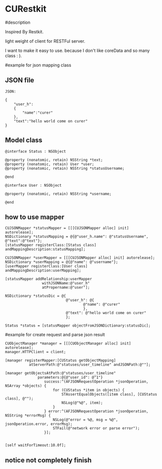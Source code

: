CURestkit
=========

#description

Inspired By Restkit.

light weight of client for RESTFul server. 

I want to make it easy to use. because I don't like coreData and so many class : ). 

#example for json mapping class

## JSON file

	JSON:

	{
		"user_h":
		{
			"name":"curer"
		},
		"text":"hello world come on curer"
	}

## Model class 

	@interface Status : NSObject

	@property (nonatomic, retain) NSString *text;
	@property (nonatomic, retain) User *user;
	@property (nonatomic, retain) NSString *statusUsername;

	@end

	@interface User : NSObject

	@property (nonatomic, retain) NSString *username;

	@end

## how to use mapper 

	CUJSONMapper *statusMapper = [[[CUJSONMapper alloc] init] autorelease];
    NSDictionary *statusMapping = @{@"user_h.name": @"statusUsername", @"text":@"text"};
    [statusMapper registerClass:[Status class] andMappingDescription:statusMapping];
    
    CUJSONMapper *userMapper = [[[CUJSONMapper alloc] init] autorelease];
    NSDictionary *userMapping = @{@"name": @"username"};
    [userMapper registerClass:[User class] andMappingDescription:userMapping];
    
    [statusMapper addRelationship:userMapper
                     withJSONName:@"user_h"
                     atPropername:@"user"];
    
    NSDictionary *statusDic = @{
                                @"user_h": @{
                                        @"name": @"curer"
                                        },
                                @"text": @"hello world come on curer"
                                };
    
    Status *status = [statusMapper objectFromJSONDictionary:statusDic];



#example for create request and parse json result

	CUObjectManager *manager = [[[CUObjectManager alloc] init] autorelease];
    manager.HTTPClient = client;
    
    [manager registerMapper:[CUStatus getObjectMapping]
               atServerPath:@"statuses/user_timeline" andJSONPath:@""];
    
    [manager getObjectsAtPath:@"statuses/user_timeline"
                   parameters:@{@"user_id": @"1"}
                      success:^(AFJSONRequestOperation *jsonOperation, NSArray *objects) {
                          for (CUStatus *item in objects) {
                              STAssertEqualObjects([item class], [CUStatus class], @"");
                              NSLog(@"%@", item);
                          }
                      } error:^(AFJSONRequestOperation *jsonOperation, NSString *errorMsg) {
                          NSLog(@"error = %@, msg = %@", jsonOperation.error, errorMsg);
                          STFail(@"network error or parse error");
                      }];
    
    
    [self waitForTimeout:10.0f];

## notice not completely finish
